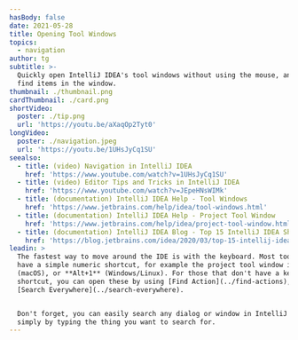```yaml
---
hasBody: false
date: 2021-05-28
title: Opening Tool Windows
topics:
  - navigation
author: tg
subtitle: >-
  Quickly open IntelliJ IDEA's tool windows without using the mouse, and easily
  find items in the window.
thumbnail: ./thumbnail.png
cardThumbnail: ./card.png
shortVideo:
  poster: ./tip.png
  url: 'https://youtu.be/aXaqOp2Tyt0'
longVideo:
  poster: ./navigation.jpeg
  url: 'https://youtu.be/1UHsJyCq1SU'
seealso:
  - title: (video) Navigation in IntelliJ IDEA
    href: 'https://www.youtube.com/watch?v=1UHsJyCq1SU'
  - title: (video) Editor Tips and Tricks in IntelliJ IDEA
    href: 'https://www.youtube.com/watch?v=JEpeHNsWIMk'
  - title: (documentation) IntelliJ IDEA Help - Tool Windows
    href: 'https://www.jetbrains.com/help/idea/tool-windows.html'
  - title: (documentation) IntelliJ IDEA Help - Project Tool Window
    href: 'https://www.jetbrains.com/help/idea/project-tool-window.html'
  - title: (documentation) IntelliJ IDEA Blog - Top 15 IntelliJ IDEA Shortcuts
    href: 'https://blog.jetbrains.com/idea/2020/03/top-15-intellij-idea-shortcuts/'
leadin: >
  The fastest way to move around the IDE is with the keyboard. Most tool windows
  have a simple numeric shortcut, for example the project tool window is **⌘1**
  (macOS), or **Alt+1** (Windows/Linux). For those that don't have a keyboard
  shortcut, you can open these by using [Find Action](../find-actions), or
  [Search Everywhere](../search-everywhere).


  Don't forget, you can easily search any dialog or window in IntelliJ IDEA
  simply by typing the thing you want to search for.
---
```



